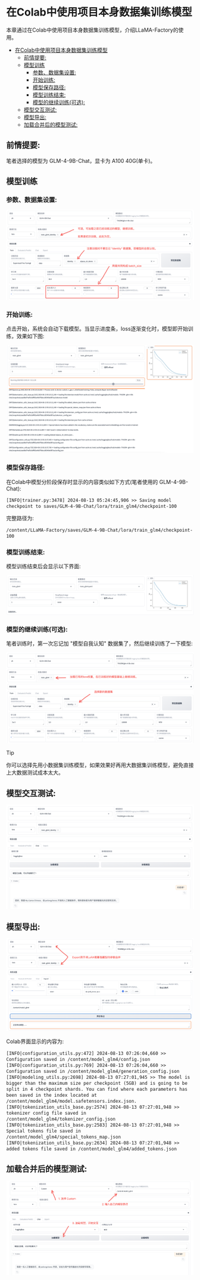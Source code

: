 # 在Colab中使用项目本身数据集训练模型

本章通过在Colab中使用项目本身数据集训练模型，介绍LLaMA-Factory的使用。

- [在Colab中使用项目本身数据集训练模型](#在colab中使用项目本身数据集训练模型)
  - [前情提要:](#前情提要)
  - [模型训练](#模型训练)
    - [参数、数据集设置:](#参数数据集设置)
    - [开始训练:](#开始训练)
    - [模型保存路径:](#模型保存路径)
    - [模型训练结束:](#模型训练结束)
    - [模型的继续训练(可选):](#模型的继续训练可选)
  - [模型交互测试:](#模型交互测试)
  - [模型导出:](#模型导出)
  - [加载合并后的模型测试:](#加载合并后的模型测试)

## 前情提要:

笔者选择的模型为 GLM-4-9B-Chat，显卡为 A100 40G(单卡)。


## 模型训练

### 参数、数据集设置:

![](../docs/参数_数据集设置.png)

### 开始训练:

点击开始，系统会自动下载模型。当显示进度条，loss逐渐变化时，模型即开始训练，效果如下图:

![](../docs/glm4训练示例.png)

### 模型保存路径:

在Colab中模型分阶段保存时显示的内容类似如下方式(笔者使用的 GLM-4-9B-Chat):

```log
[INFO|trainer.py:3478] 2024-08-13 05:24:45,906 >> Saving model checkpoint to saves/GLM-4-9B-Chat/lora/train_glm4/checkpoint-100
```

完整路径为:

```log
/content/LLaMA-Factory/saves/GLM-4-9B-Chat/lora/train_glm4/checkpoint-100
```

### 模型训练结束:

模型训练结束后会显示以下界面:

![](../docs/glm4训练完毕示例.png)

### 模型的继续训练(可选):

笔者训练时，第一次忘记加 "模型自我认知" 数据集了，然后继续训练了一下模型:

![](../docs/glm4继续训练.png)

> [!TIP]
> 你可以选择先用小数据集训练模型，如果效果好再用大数据集训练模型，避免直接上大数据测试成本太大。


## 模型交互测试:

![](../docs/GLM4聊天示例.png)


## 模型导出:

![](../docs/glm4模型导出.png)

Colab界面显示的内容为:

```log
[INFO|configuration_utils.py:472] 2024-08-13 07:26:04,660 >> Configuration saved in /content/model_glm4/config.json
[INFO|configuration_utils.py:769] 2024-08-13 07:26:04,660 >> Configuration saved in /content/model_glm4/generation_config.json
[INFO|modeling_utils.py:2698] 2024-08-13 07:27:01,945 >> The model is bigger than the maximum size per checkpoint (5GB) and is going to be split in 4 checkpoint shards. You can find where each parameters has been saved in the index located at /content/model_glm4/model.safetensors.index.json.
[INFO|tokenization_utils_base.py:2574] 2024-08-13 07:27:01,948 >> tokenizer config file saved in /content/model_glm4/tokenizer_config.json
[INFO|tokenization_utils_base.py:2583] 2024-08-13 07:27:01,948 >> Special tokens file saved in /content/model_glm4/special_tokens_map.json
[INFO|tokenization_utils_base.py:2634] 2024-08-13 07:27:01,948 >> added tokens file saved in /content/model_glm4/added_tokens.json
```


## 加载合并后的模型测试:

![](../docs/加载自己合并好的模型.png)